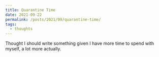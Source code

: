 ```yaml
---
title: Quarantine Time
date: 2021-09-22
permalink: /posts/2021/09/quarantine-time/
tags:
  - thoughts
---
```


Thought I should write something given I have more time to spend with myself, a lot more actually.
